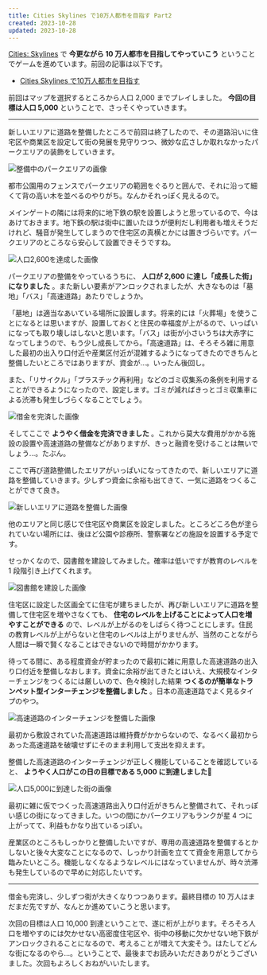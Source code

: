 ```yaml
---
title: Cities Skylines で10万人都市を目指す Part2
created: 2023-10-28
updated: 2023-10-28
---
```


[Cities: Skylines](https://store.steampowered.com/app/255710/Cities_Skylines/) で **今更ながら 10 万人都市を目指してやっていこう** ということでゲームを進めています。前回の記事は以下です。

- [Cities Skylines で10万人都市を目指す](/blog/20231025/)

前回はマップを選択するところから人口 2,000 までプレイしました。 **今回の目標は人口 5,000** ということで、さっそくやっていきます。

---

新しいエリアに道路を整備したところで前回は終了したので、その道路沿いに住宅区や商業区を設定して街の発展を見守りつつ、微妙な広さしか取れなかったパークエリアの装飾をしていきます。

![整備中のパークエリアの画像](e32b6b91-2b0e-4c31-2341-f564ef85dc00)

都市公園用のフェンスでパークエリアの範囲をぐるりと囲んで、それに沿って細くて背の高い木を並べるのやりがち。なんかそれっぽく見えるので。

メインゲートの隣には将来的に地下鉄の駅を設置しようと思っているので、今はあけておきます。地下鉄の駅は街中に置いたほうが便利だし利用者も増えそうだけれど、騒音が発生してしまうので住宅区の真横とかには置きづらいです。パークエリアのところなら安心して設置できそうですね。

![人口2,600を達成した画像](4488ca63-89c0-4018-b6c8-71621e276500)

パークエリアの整備をやっているうちに、 **人口が 2,600 に達し「成長した街」になりました** 。また新しい要素がアンロックされましたが、大きなものは「墓地」「バス」「高速道路」あたりでしょうか。

「墓地」は適当なあいている場所に設置します。将来的には「火葬場」を使うことになるとは思いますが、設置しておくと住民の幸福度が上がるので、いっぱいになっても取り壊しはしないと思います。「バス」は街が小さいうちは大赤字になってしまうので、もう少し成長してから。「高速道路」は、そろそろ雑に用意した最初の出入り口付近や産業区付近が混雑するようになってきたのできちんと整備したいところではありますが、資金が…。いったん後回し。

また、「リサイクル」「プラスチック再利用」などのゴミ収集系の条例を利用することができるようになったので、設定します。ゴミが減ればきっとゴミ収集車による渋滞も発生しづらくなることでしょう。

![借金を完済した画像](2ef2a818-be7d-43f1-2930-b8f44c387a00)

そしてここで **ようやく借金を完済できました** 。これから莫大な費用がかかる施設の設置や高速道路の整備などがありますが、きっと融資を受けることは無いでしょう…。たぶん。

ここで再び道路整備したエリアがいっぱいになってきたので、新しいエリアに道路を整備していきます。少しずつ資金に余裕も出てきて、一気に道路をつくることができて良き。

![新しいエリアに道路を整備した画像](0f76450c-4469-45ec-5604-94953bdae700)

他のエリアと同じ感じで住宅区や商業区を設定しました。ところどころ色が塗られていない場所には、後ほど公園や診療所、警察署などの施設を設置する予定です。

せっかくなので、図書館を建設してみました。確率は低いですが教育のレベルを 1 段階引き上げてくれます。

![図書館を建設した画像](f4ee57f8-6368-417f-834b-ae8882258b00)

住宅区に設定した区画全てに住宅が建ちましたが、再び新しいエリアに道路を整備して住宅区を増やさなくても、 **住宅のレベルを上げることによって人口を増やすことができる** ので、レベルが上がるのをしばらく待つことにします。住民の教育レベルが上がらないと住宅のレベルは上がりませんが、当然のことながら人間は一瞬で賢くなることはできないので時間がかかります。

待ってる間に、ある程度資金が貯まったので最初に雑に用意した高速道路の出入り口付近を整備しなおします。資金に余裕が出てきたとはいえ、大規模なインターチェンジをつくるには厳しいので、色々検討した結果 **つくるのが簡単なトランペット型インターチェンジを整備しました** 。日本の高速道路でよく見るタイプのやつ。

![高速道路のインターチェンジを整備した画像](633cfe9c-d96a-4521-74e3-f2be5362e000)

最初から敷設されていた高速道路は維持費がかからないので、なるべく最初からあった高速道路を破壊せずにそのまま利用して支出を抑えます。

整備した高速道路のインターチェンジが正しく機能していることを確認していると、 **ようやく人口がこの日の目標である 5,000 に到達しました🎉**

![人口5,000に到達した街の画像](19daf187-687f-41b5-5298-736d21d8e700)

最初に雑に仮でつくった高速道路出入り口付近がきちんと整備されて、それっぽい感じの街になってきました。いつの間にかパークエリアもランクが星 4 つに上がってて、利益もかなり出ているっぽい。

産業区のところもしっかりと整備したいですが、専用の高速道路を整備するとかしないと後々大変なことになるので、しっかり計画を立てて資金を用意してから臨みたいところ。機能しなくなるようなレベルにはなっていませんが、時々渋滞も発生しているので早めに対応したいです。

---

借金も完済し、少しずつ街が大きくなりつつあります。最終目標の 10 万人はまだまだ先ですが、なんとか進めていこうと思います。

次回の目標は人口 10,000 到達ということで、遂に桁が上がります。そろそろ人口を増やすのには欠かせない高密度住宅区や、街中の移動に欠かせない地下鉄がアンロックされることになるので、考えることが増えて大変そう。はたしてどんな街になるのやら…。ということで、最後までお読みいただきありがとうございました。次回もよろしくおねがいいたします。
